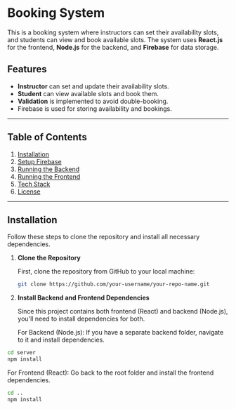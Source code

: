 # Booking System

This is a booking system where instructors can set their availability slots, and students can view and book available slots. The system uses **React.js** for the frontend, **Node.js** for the backend, and **Firebase** for data storage.

## Features
- **Instructor** can set and update their availability slots.
- **Student** can view available slots and book them.
- **Validation** is implemented to avoid double-booking.
- Firebase is used for storing availability and bookings.

---

## Table of Contents
1. [Installation](#installation)
2. [Setup Firebase](#setup-firebase)
3. [Running the Backend](#running-the-backend)
4. [Running the Frontend](#running-the-frontend)
5. [Tech Stack](#tech-stack)
6. [License](#license)

---

## Installation

Follow these steps to clone the repository and install all necessary dependencies.

1. **Clone the Repository**

   First, clone the repository from GitHub to your local machine:

   ```bash
   git clone https://github.com/your-username/your-repo-name.git
   
2. **Install Backend and Frontend Dependencies**

   Since this project contains both frontend (React) and backend (Node.js), you'll need to install dependencies for both.

   For Backend (Node.js):
   If you have a separate backend folder, navigate to it and install dependencies.

```bash
cd server
npm install
```

   For Frontend (React):
   Go back to the root folder and install the frontend dependencies.

   
   ```bash
   cd ..
   npm install